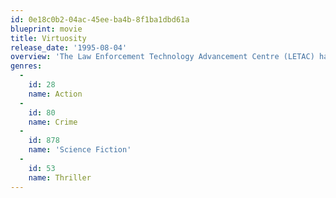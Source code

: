 ```yaml
---
id: 0e18c0b2-04ac-45ee-ba4b-8f1ba1dbd61a
blueprint: movie
title: Virtuosity
release_date: '1995-08-04'
overview: 'The Law Enforcement Technology Advancement Centre (LETAC) has developed SID version 6.7: a Sadistic, Intelligent, and Dangerous virtual reality entity which is synthesized from the personalities of more than 150 serial killers, and only one man can stop him.'
genres:
  -
    id: 28
    name: Action
  -
    id: 80
    name: Crime
  -
    id: 878
    name: 'Science Fiction'
  -
    id: 53
    name: Thriller
---
```

